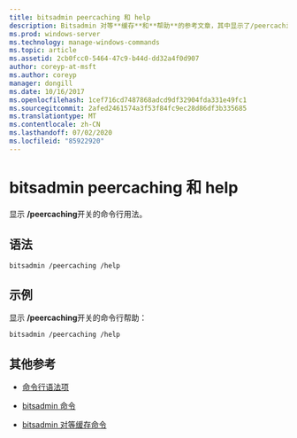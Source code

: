 ```yaml
---
title: bitsadmin peercaching 和 help
description: Bitsadmin 对等**缓存**和**帮助**的参考文章，其中显示了/peercaching 交换机的命令行用法。
ms.prod: windows-server
ms.technology: manage-windows-commands
ms.topic: article
ms.assetid: 2cb0fcc0-5464-47c9-b44d-dd32a4f0d907
author: coreyp-at-msft
ms.author: coreyp
manager: dongill
ms.date: 10/16/2017
ms.openlocfilehash: 1cef716cd7487868adcd9df32904fda331e49fc1
ms.sourcegitcommit: 2afed2461574a3f53f84fc9ec28d86df3b335685
ms.translationtype: MT
ms.contentlocale: zh-CN
ms.lasthandoff: 07/02/2020
ms.locfileid: "85922920"
---
```

# <a name="bitsadmin-peercaching-and-help"></a>bitsadmin peercaching 和 help

显示 **/peercaching**开关的命令行用法。

## <a name="syntax"></a>语法

```
bitsadmin /peercaching /help
```

## <a name="examples"></a>示例

显示 **/peercaching**开关的命令行帮助：

```
bitsadmin /peercaching /help
```

## <a name="additional-references"></a>其他参考

- [命令行语法项](command-line-syntax-key.md)

- [bitsadmin 命令](bitsadmin.md)

- [bitsadmin 对等缓存命令](bitsadmin-peercaching.md)
